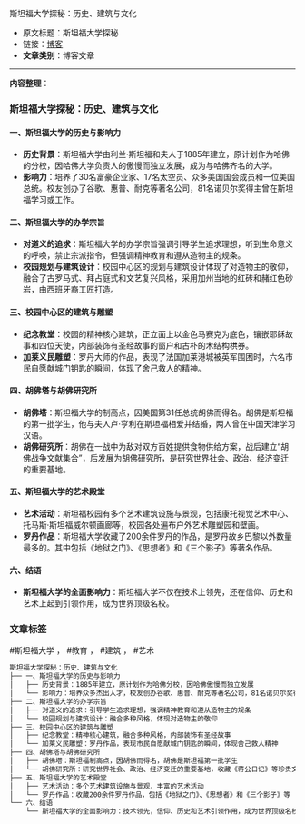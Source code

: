 斯坦福大学探秘：历史、建筑与文化
- 原文标题：斯坦福大学探秘
- 链接：[博客](https://pagodaoflight.wordpress.com/2019/03/30/%E6%96%AF%E5%9D%A6%E7%A6%8F%E5%A4%A7%E5%AD%A6%E6%8E%A2%E7%A7%98/)
- **文章类别**：博客文章

---

**内容整理**：


### 斯坦福大学探秘：历史、建筑与文化

#### 一、斯坦福大学的历史与影响力
- **历史背景**：斯坦福大学由利兰·斯坦福和夫人于1885年建立，原计划作为哈佛的分校，因哈佛大学负责人的傲慢而独立发展，成为与哈佛齐名的大学。
- **影响力**：培养了30名富豪企业家、17名太空员、众多美国国会成员和一位美国总统。校友创办了谷歌、惠普、耐克等著名公司，81名诺贝尔奖得主曾在斯坦福学习或工作。

#### 二、斯坦福大学的办学宗旨
- **对道义的追求**：斯坦福大学的办学宗旨强调引导学生追求理想，听到生命意义的呼唤，禁止宗派指令，但强调精神教育和遵从造物主的规条。
- **校园规划与建筑设计**：校园中心区的规划与建筑设计体现了对造物主的敬仰，融合了古罗马式、拜占庭式和文艺复兴风格，采用加州当地的红砖和赭红色砂岩，由西班牙裔工匠打造。

#### 三、校园中心区的建筑与雕塑
- **纪念教堂**：校园的精神核心建筑，正立面上以金色马赛克为底色，镶嵌耶稣故事和四位天使，内部装饰有圣经故事的窗户和古朴的木结构栱券。
- **加莱义民雕塑**：罗丹大师的作品，表现了法国加莱港城被英军围困时，六名市民自愿献城门钥匙的瞬间，体现了舍己救人的精神。

#### 四、胡佛塔与胡佛研究所
- **胡佛塔**：斯坦福大学的制高点，因美国第31任总统胡佛而得名。胡佛是斯坦福的第一批学生，他与夫人卢·亨利在斯坦福相爱并结婚，两人曾在中国天津学习汉语。
- **胡佛研究所**：胡佛在一战中为敌对双方百姓提供食物供给方案，战后建立“胡佛战争文献集合”，后发展为胡佛研究所，是研究世界社会、政治、经济变迁的重要基地。

#### 五、斯坦福大学的艺术殿堂
- **艺术活动**：斯坦福校园有多个艺术建筑设施与景观，包括康托视觉艺术中心、托马斯·斯坦福威尔顿画廊等，校园各处遍布户外艺术雕塑园和壁画。
- **罗丹作品**：斯坦福大学收藏了200余件罗丹的作品，是罗丹故乡巴黎以外数量最多的。其中包括《地狱之门》、《思想者》和《三个影子》等著名作品。

#### 六、结语
- **斯坦福大学的全面影响力**：斯坦福大学不仅在技术上领先，还在信仰、历史和艺术上起到引领作用，成为世界顶级名校。

### 文章标签
#斯坦福大学 ， #教育 ， #建筑 ， #艺术

```markdown
斯坦福大学探秘：历史、建筑与文化
├── 一、斯坦福大学的历史与影响力
│   ├── 历史背景：1885年建立，原计划作为哈佛分校，因哈佛傲慢而独立发展
│   └── 影响力：培养众多杰出人才，校友创办谷歌、惠普、耐克等著名公司，81名诺贝尔奖得主
├── 二、斯坦福大学的办学宗旨
│   ├── 对道义的追求：引导学生追求理想，强调精神教育和遵从造物主的规条
│   └── 校园规划与建筑设计：融合多种风格，体现对造物主的敬仰
├── 三、校园中心区的建筑与雕塑
│   ├── 纪念教堂：精神核心建筑，融合多种风格，内部装饰有圣经故事
│   └── 加莱义民雕塑：罗丹作品，表现市民自愿献城门钥匙的瞬间，体现舍己救人精神
├── 四、胡佛塔与胡佛研究所
│   ├── 胡佛塔：斯坦福制高点，因胡佛而得名，胡佛是斯坦福第一批学生
│   └── 胡佛研究所：研究世界社会、政治、经济变迁的重要基地，收藏《蒋公日记》等珍贵文献
├── 五、斯坦福大学的艺术殿堂
│   ├── 艺术活动：多个艺术建筑设施与景观，丰富的艺术活动
│   └── 罗丹作品：收藏200余件罗丹作品，包括《地狱之门》、《思想者》和《三个影子》等
└── 六、结语
    └── 斯坦福大学的全面影响力：技术领先，信仰、历史和艺术引领作用，成为世界顶级名校
```
